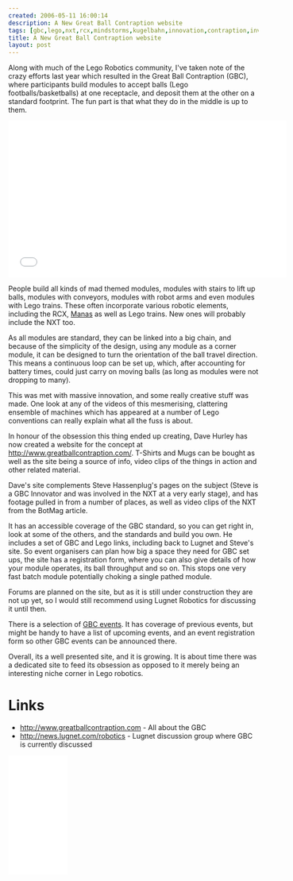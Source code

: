 ```yaml
---
created: 2006-05-11 16:00:14
description: A New Great Ball Contraption website
tags: [gbc,lego,nxt,rcx,mindstorms,kugelbahn,innovation,contraption,invention]
title: A New Great Ball Contraption website
layout: post
---
```

Along with much of the Lego Robotics community, I've taken note of the crazy efforts last year which resulted in the Great Ball Contraption (GBC), where participants build modules to accept balls (Lego footballs/basketballs) at one receptacle, and deposit them at the other on a standard footprint. The fun part is that what they do in the middle is up to them.

<iframe width="560" height="315" src="//www.youtube.com/embed/rWd3vgLaA_M?rel=0" frameborder="0" allowfullscreen="true"> </iframe>

People build all kinds of mad themed modules, modules with stairs to lift up balls, modules with conveyors, modules with robot arms and even modules with Lego trains. These often incorporate various robotic elements, including the RCX, [Manas](/wiki/lego_manas) as well as Lego trains. New ones will probably include the NXT too.

As all modules are standard, they can be linked into a big chain, and because of the simplicity of the design, using any module as a corner module, it can be designed to turn the orientation of the ball travel direction. This means a continuous loop can be set up, which, after accounting for battery times, could just carry on moving balls (as long as modules were not dropping to many).

This was met with massive innovation, and some really creative stuff was made. One look at any of the videos of this mesmerising, clattering ensemble of machines which has appeared at a number of Lego conventions can really explain what all the fuss is about.

In honour of the obsession this thing ended up creating, Dave Hurley has now created a website for the concept at <http://www.greatballcontraption.com/>. T-Shirts and Mugs can be bought as well as the site being a source of info, video clips of the things in action and other related material.

Dave's site complements Steve Hassenplug's pages on the subject (Steve is a GBC Innovator and was involved in the NXT at a very early stage), and has footage pulled in from a number of places, as well as video clips of the NXT from the BotMag article.

It has an accessible coverage of the GBC standard, so you can get right in, look at some of the others, and the standards and build you own. He includes a set of GBC and Lego links, including back to Lugnet and Steve's site. So event organisers can plan how big a space they need for GBC set ups, the site has a registration form, where you can also give details of how your module operates, its ball throughput and so on. This stops one very fast batch module potentially choking a single pathed module.

Forums are planned on the site, but as it is still under construction they are not up yet, so I would still recommend using Lugnet Robotics for discussing it until then.

There is a selection of [GBC events](https://www.greatballcontraption.com/events). It has coverage of previous events, but might be handy to have a list of upcoming events, and an event registration form so other GBC events can be announced there.

Overall, its a well presented site, and it is growing. It is about time there was a dedicated site to feed its obsession as opposed to it merely being an interesting niche corner in Lego robotics.

# Links

* <http://www.greatballcontraption.com> - All about the GBC
* <http://news.lugnet.com/robotics> - Lugnet discussion group where GBC is currently discussed

<iframe style="width:120px;height:240px;" marginwidth="0" marginheight="0" scrolling="no" frameborder="0" src="//ws-eu.amazon-adsystem.com/widgets/q?ServiceVersion=20070822&OneJS=1&Operation=GetAdHtml&MarketPlace=GB&source=ss&ref=as_ss_li_til&ad_type=product_link&tracking_id=orionrobots-21&language=en_GB&marketplace=amazon&region=GB&placement=B082WD5YV9&asins=B082WD5YV9&linkId=e40e6e6802507d8646f3131923f1dea1&show_border=true&link_opens_in_new_window=true"></iframe><!-- lego mindstorms review 2021 -->